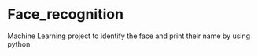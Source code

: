 # Face_recognition
Machine Learning project to identify the face and print their name by using python.
